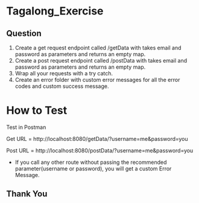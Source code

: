 # Tagalong_Exercise

## Question

1. Create a get request endpoint called /getData with takes email and password as parameters and returns an empty map.
2. Create a post request endpoint called /postData with takes email and password as parameters and returns an empty map.
3. Wrap all your requests with a try catch.
4. Create an error folder with custom error messages for all the error codes and custom success message.

# How to Test

Test in Postman

 Get URL = http://localhost:8080/getData/?username=me&password=you

 Post URL = http://localhost:8080/postData/?username=me&password=you
 - If you call any other route without passing the recommended parameter(username or password), you will get a custom Error Message.

## Thank You